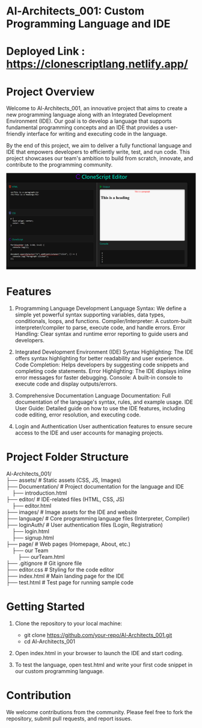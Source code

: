 # Al-Architects_001: Custom Programming Language and IDE

# Deployed Link : https://clonescriptlang.netlify.app/

# Project Overview

Welcome to Al-Architects_001, an innovative project that aims to create a new programming language along with an Integrated Development Environment (IDE). Our goal is to develop a language that supports fundamental programming concepts and an IDE that provides a user-friendly interface for writing and executing code in the language.

By the end of this project, we aim to deliver a fully functional language and IDE that empowers developers to efficiently write, test, and run code. This project showcases our team's ambition to build from scratch, innovate, and contribute to the programming community.

![CloneScript Editor](ss1.png)

# Features

1. Programming Language Development
Language Syntax: We define a simple yet powerful syntax supporting variables, data types, conditionals, loops, and functions.
Compiler/Interpreter: A custom-built interpreter/compiler to parse, execute code, and handle errors.
Error Handling: Clear syntax and runtime error reporting to guide users and developers.

2. Integrated Development Environment (IDE)
Syntax Highlighting: The IDE offers syntax highlighting for better readability and user experience.
Code Completion: Helps developers by suggesting code snippets and completing code statements.
Error Highlighting: The IDE displays inline error messages for faster debugging.
Console: A built-in console to execute code and display outputs/errors.

3. Comprehensive Documentation
Language Documentation: Full documentation of the language's syntax, rules, and example usage.
IDE User Guide: Detailed guide on how to use the IDE features, including code editing, error resolution, and executing code.

4. Login and Authentication
User authentication features to ensure secure access to the IDE and user accounts for managing projects.

# Project Folder Structure

Al-Architects_001/<br/>
    ├── assets/                           # Static assets (CSS, JS, Images)<br/>
    ├── Documentation/                    # Project documentation for the language and IDE<br/>
    &nbsp;&nbsp;&nbsp;&nbsp;├── introduction.html<br/>
    ├── editor/                           # IDE-related files (HTML, CSS, JS)<br/>
    &nbsp;&nbsp;&nbsp;&nbsp;├── editor.html<br/>
    ├── images/                           # Image assets for the IDE and website<br/>
    ├── language/                         # Core programming language files (Interpreter, Compiler)<br/>
    ├── loginAuth/                        # User authentication files (Login, Registration)<br/>
    &nbsp;&nbsp;&nbsp;&nbsp;├── login.html<br/>
    &nbsp;&nbsp;&nbsp;&nbsp;├── signup.html<br/>
    ├── page/                             # Web pages (Homepage, About, etc.)<br/>
    &nbsp;&nbsp;&nbsp;&nbsp;├── our Team<br/>
    &nbsp;&nbsp;&nbsp;&nbsp;&nbsp;&nbsp;&nbsp;&nbsp;├── ourTeam.html<br/>
    ├── .gitignore                        # Git ignore file<br/>
    ├── editor.css                        # Styling for the code editor<br/>
    ├── index.html                        # Main landing page for the IDE<br/>
    ├── test.html                         # Test page for running sample code<br/>

# Getting Started

1. Clone the repository to your local machine:
   
   - git clone https://github.com/your-repo/Al-Architects_001.git
   - cd Al-Architects_001

2. Open index.html in your browser to launch the IDE and start coding.

3. To test the language, open test.html and write your first code snippet in our custom programming language.

# Contribution

We welcome contributions from the community. Please feel free to fork the repository, submit pull requests, and report issues.
